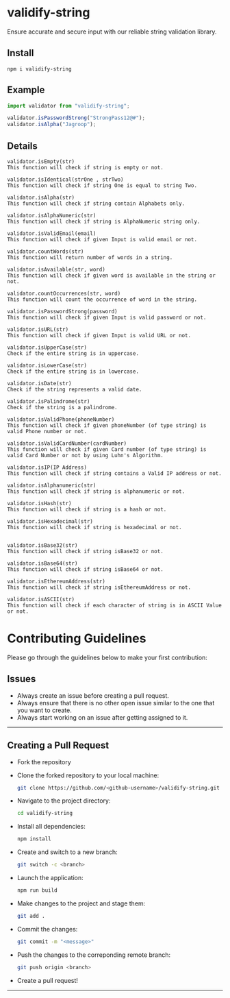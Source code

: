 # validify-string

Ensure accurate and secure input with our reliable string validation library.

## Install

```
npm i validify-string
```

## Example

```js
import validator from "validify-string";

validator.isPasswordStrong("StrongPass12@#");
validator.isAlpha("Jagroop");
```

## Details

```
validator.isEmpty(str)
This function will check if string is empty or not.
```

```
validator.isIdentical(strOne , strTwo)
This function will check if string One is equal to string Two.
```

```
validator.isAlpha(str)
This function will check if string contain Alphabets only.
```

```
validator.isAlphaNumeric(str)
This function will check if string is AlphaNumeric string only.
```

```
validator.isValidEmail(email)
This function will check if given Input is valid email or not.
```

```
validator.countWords(str)
This function will return number of words in a string.
```

```
validator.isAvailable(str, word)
This function will check if given word is available in the string or not.
```

```
validator.countOccurrences(str, word)
This function will count the occurrence of word in the string.
```

```
validator.isPasswordStrong(password)
This function will check if given Input is valid password or not.
```

```
validator.isURL(str)
This function will check if given Input is valid URL or not.
```

```
validator.isUpperCase(str)
Check if the entire string is in uppercase.
```

```
validator.isLowerCase(str)
Check if the entire string is in lowercase.
```

```
validator.isDate(str)
Check if the string represents a valid date.
```

```
validator.isPalindrome(str)
Check if the string is a palindrome.
```
```
validator.isValidPhone(phoneNumber)
This function will check if given phoneNumber (of type string) is valid Phone number or not.
```

```
validator.isValidCardNumber(cardNumber)
This function will check if given Card number (of type string) is valid Card Number or not by using Luhn's Algorithm.
```

```
validator.isIP(IP Address)
This function will check if string contains a Valid IP address or not.
```

```
validator.isAlphanumeric(str)
This function will check if string is alphanumeric or not.
```


```
validator.isHash(str)
This function will check if string is a hash or not.
```


```
validator.isHexadecimal(str)
This function will check if string is hexadecimal or not.
```

```

validator.isBase32(str)
This function will check if string isBase32 or not.
```

```
validator.isBase64(str)
This function will check if string isBase64 or not.
```

```
validator.isEthereumAddress(str)
This function will check if string isEthereumAddress or not.
```

```
validator.isASCII(str)
This function will check if each character of string is in ASCII Value or not. 
```

# Contributing Guidelines


Please go through the guidelines below to make your first contribution:


## Issues
- Always create an issue before creating a pull request.
- Always ensure that there is no other open issue similar to the one that you want to create.
- Always start working on an issue after getting assigned to it.

<hr>

## Creating a Pull Request

- Fork the repository

- Clone the forked repository to your local machine:

    ```sh
    git clone https://github.com/<github-username>/validify-string.git
    ```
    
- Navigate to the project directory:

    ```sh
    cd validify-string
    ```

- Install all dependencies:

    ```sh
    npm install
    ```

- Create and switch to a new branch:

    ```sh
    git switch -c <branch>
    ```

- Launch the application:

    ```sh
    npm run build
    ```

- Make changes to the project and stage them:

    ```sh
    git add .
    ```

- Commit the changes:

    ```sh
    git commit -m "<message>"
    ```

- Push the changes to the correponding remote branch:

    ```sh
    git push origin <branch>
    ```

- Create a pull request!

<hr>

